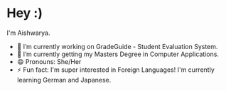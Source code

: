 # Hey :)
I'm Aishwarya.
- 🔭 I’m currently working on GradeGuide - Student Evaluation System.
- 🌱 I’m currently getting my Masters Degree in Computer Applications.
- 😄 Pronouns: She/Her
- ⚡ Fun fact: I'm super interested in Foreign Languages! I'm currently learning German and Japanese.
<!--
**AishwaryaSatheCodes/AishwaryaSatheCodes** is a ✨ _special_ ✨ repository because its `README.md` (this file) appears on your GitHub profile.

Here are some ideas to get you started:

-->
